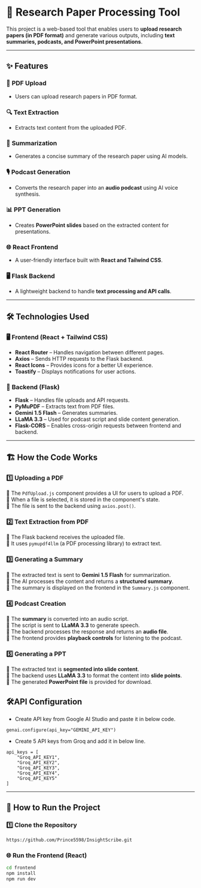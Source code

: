 # 🚀 **Research Paper Processing Tool**  

This project is a web-based tool that enables users to **upload research papers (in PDF format)** and generate various outputs, including **text summaries, podcasts, and PowerPoint presentations**.  

---

## ✨ **Features**  

### 📂 **PDF Upload**  
- Users can upload research papers in PDF format.  

### 🔍 **Text Extraction**  
- Extracts text content from the uploaded PDF.  

### 📜 **Summarization**  
- Generates a concise summary of the research paper using AI models.  

### 🎙 **Podcast Generation**  
- Converts the research paper into an **audio podcast** using AI voice synthesis.  

### 📊 **PPT Generation**  
- Creates **PowerPoint slides** based on the extracted content for presentations.  

### 🌐 **React Frontend**  
- A user-friendly interface built with **React and Tailwind CSS**.  

### 🖥 **Flask Backend**  
- A lightweight backend to handle **text processing and API calls**.  

---

## 🛠 **Technologies Used**  

### 🖥 **Frontend (React + Tailwind CSS)**  
- **React Router** – Handles navigation between different pages.  
- **Axios** – Sends HTTP requests to the Flask backend.  
- **React Icons** – Provides icons for a better UI experience.  
- **Toastify** – Displays notifications for user actions.  

### 🔗 **Backend (Flask)**  
- **Flask** – Handles file uploads and API requests.  
- **PyMuPDF** – Extracts text from PDF files.  
- **Gemini 1.5 Flash** – Generates summaries.  
- **LLaMA 3.3** – Used for podcast script and slide content generation.  
- **Flask-CORS** – Enables cross-origin requests between frontend and backend.  

---

## 🏗 **How the Code Works**  

### 1️⃣ **Uploading a PDF**  
📌 The `PdfUpload.js` component provides a UI for users to upload a PDF.  
📌 When a file is selected, it is stored in the component's state.  
📌 The file is sent to the backend using `axios.post()`.  

### 2️⃣ **Text Extraction from PDF**  
📌 The Flask backend receives the uploaded file.  
📌 It uses `pymupdf4llm` (a PDF processing library) to extract text.  

### 3️⃣ **Generating a Summary**  
📌 The extracted text is sent to **Gemini 1.5 Flash** for summarization.  
📌 The AI processes the content and returns a **structured summary**.  
📌 The summary is displayed on the frontend in the `Summary.js` component.  

### 4️⃣ **Podcast Creation**  
📌 The **summary** is converted into an audio script.  
📌 The script is sent to **LLaMA 3.3** to generate speech.  
📌 The backend processes the response and returns an **audio file**.  
📌 The frontend provides **playback controls** for listening to the podcast.  

### 5️⃣ **Generating a PPT**  
📌 The extracted text is **segmented into slide content**.  
📌 The backend uses **LLaMA 3.3** to format the content into **slide points**.  
📌 The generated **PowerPoint file** is provided for download.  

## 🛠**API Configuration**
- Create API key from Google AI Studio and paste it in below code.
```
genai.configure(api_key="GEMINI_API_KEY")
```
- Create 5 API keys from Groq and add it in below line.
```
api_keys = [
    "Groq_API_KEY1",
    "Groq_API_KEY2",
    "Groq_API_KEY3",
    "Groq_API_KEY4",
    "Groq_API_KEY5"
]
``` 
---

## 🚀 **How to Run the Project**  

### 1️⃣ **Clone the Repository**  
```bash
https://github.com/Prince5598/InsightScribe.git
```

### 🌐 Run the Frontend (React)

```bash
cd frontend
npm install
npm run dev
```

